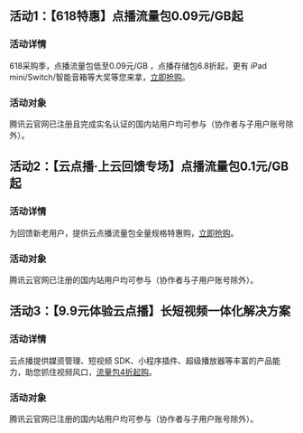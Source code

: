 ## 活动1：【618特惠】点播流量包0.09元/GB起
### 活动详情
618采购季，点播流量包低至0.09元/GB ，点播存储包6.8折起，更有 iPad mini/Switch/智能音箱等大奖等您来拿，[立即抢购](https://cloud.tencent.com/act/pro/618_cdn_video?from=17121)。
### 活动对象
腾讯云官网已注册且完成实名认证的国内站用户均可参与（协作者与子用户账号除外）。


## 活动2：【云点播·上云回馈专场】点播流量包0.1元/GB起
### 活动详情
为回馈新老用户，提供云点播流量包全量规格特惠购，[立即抢购](https://cloud.tencent.com/act/appreciation?from=14565#vod_package_new-1)。
### 活动对象
腾讯云官网已注册的国内站用户均可参与（协作者与子用户账号除外）。

## 活动3：【9.9元体验云点播】长短视频一体化解决方案
### 活动详情
云点播提供媒资管理、短视频 SDK、小程序插件、超级播放器等丰富的产品能力，助您抓住视频风口，[流量包4折起购](https://cloud.tencent.com/act/pro/vod)。

### 活动对象
腾讯云官网已注册的国内站用户均可参与（协作者与子用户账号除外）。

